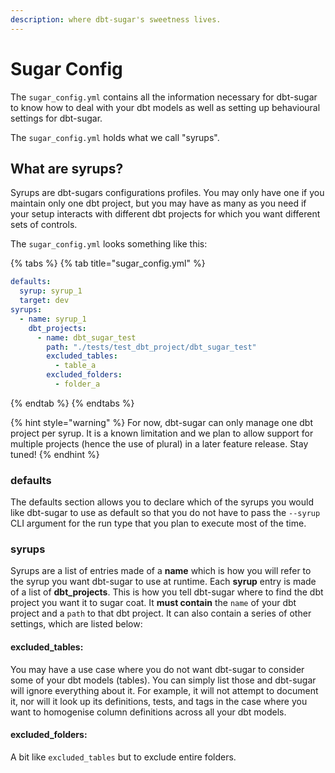 ```yaml
---
description: where dbt-sugar's sweetness lives.
---
```


# Sugar Config

The `sugar_config.yml` contains all the information necessary for dbt-sugar to know how to deal with your dbt models as well as setting up behavioural settings for dbt-sugar. 

The `sugar_config.yml` holds what we call "syrups".

## What are syrups?

Syrups are dbt-sugars configurations profiles. You may only have one if you maintain only one dbt project, but you may have as many as you need if your setup interacts with different dbt projects for which you want different sets of controls.

The `sugar_config.yml` looks something like this:

{% tabs %}
{% tab title="sugar\_config.yml" %}
```yaml
defaults:
  syrup: syrup_1
  target: dev
syrups:
  - name: syrup_1
    dbt_projects:
      - name: dbt_sugar_test
        path: "./tests/test_dbt_project/dbt_sugar_test"
        excluded_tables:
          - table_a
        excluded_folders:
          - folder_a
```
{% endtab %}
{% endtabs %}

{% hint style="warning" %}
For now, dbt-sugar can only manage one dbt project per syrup. It is a known limitation and we plan to allow support for multiple projects \(hence the use of plural\) in a later feature release. Stay tuned!
{% endhint %}

### defaults

The defaults section allows you to declare which of the syrups you would like dbt-sugar to use as default so that you do not have to pass the `--syrup` CLI argument for the run type that you plan to execute most of the time.

### syrups

Syrups are a list of entries made of a **name** which is how you will refer to the syrup you want dbt-sugar to use at runtime. Each **syrup** entry is made of a list of **dbt\_projects**. This is how you tell dbt-sugar where to find the dbt project you want it to sugar coat. It **must contain** the `name` of your dbt  project and a `path` to that dbt project. It can also contain a series of other settings, which are listed below:

#### excluded\_tables:

You may have a use case where you do not want dbt-sugar to consider some of your dbt models \(tables\). You can simply list those and dbt-sugar will ignore everything about it. For example, it will not attempt to document it, nor will it look up its definitions, tests, and tags in the case where you want to homogenise column definitions across all your dbt models.

#### excluded\_folders:

A bit like `excluded_tables` but to exclude entire folders.

